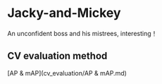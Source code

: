 # Jacky-and-Mickey
An unconfident boss and his mistrees, interesting！

## CV evaluation method

[AP & mAP](cv_evaluation/AP & mAP.md)

